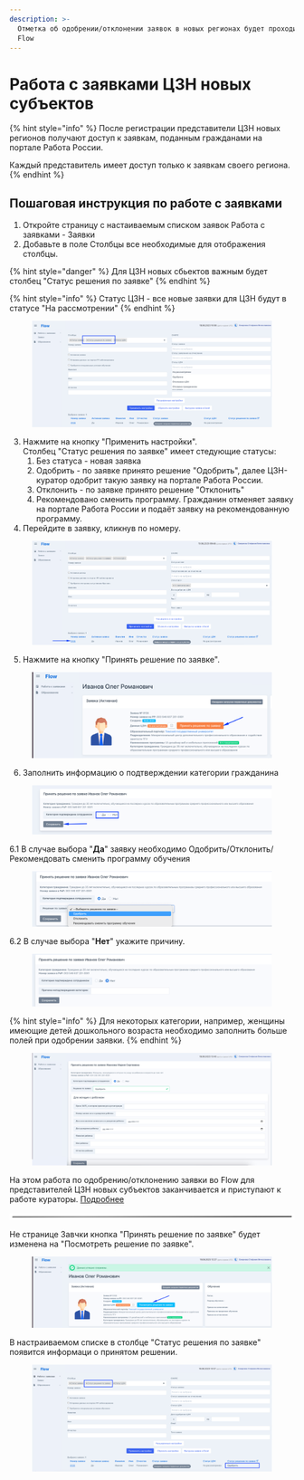 ```yaml
---
description: >-
  Отметка об одобрении/отклонении заявок в новых регионах будет проходить во
  Flow
---
```


# Работа с заявками ЦЗН новых субъектов

{% hint style="info" %}
После регистрации представители ЦЗН новых регионов получают доступ к заявкам, поданным гражданами на портале Работа России.

Каждый представитель имеет доступ только к заявкам своего региона.
{% endhint %}

## Пошаговая инструкция по работе с заявками

1. Откройте страницу с настаиваемым списком заявок Работа с заявками - Заявки
2. Добавьте в поле Столбцы все необходимые для отображения столбцы.

{% hint style="danger" %}
Для ЦЗН новых сбьектов важным будет столбец "Статус решения по заявке"
{% endhint %}

{% hint style="info" %}
Статус ЦЗН - все новые заявки для ЦЗН будут в статусе "На рассмотрении"
{% endhint %}

<figure><img src="../.gitbook/assets/image (21).png" alt=""><figcaption></figcaption></figure>

3. Нажмите на кнопку "Применить настройки".\
   Столбец "Статус  решения по заявке" имеет стедующие статусы:
   1. Без статуса  - новая заявка
   2. Одобрить - по заявке принято решение "Одобрить", далее ЦЗН-куратор одобрит такую заявку на портале Работа России.
   3. Отклонить - по заявке принято решение "Отклонить"
   4. Рекомендовано сменить программу. Гражданин отменяет заявку на портале Работа России и подаёт заявку на рекомендованную программу.
4. Перейдите в заявку, кликнув по номеру.

<figure><img src="../.gitbook/assets/image (2).png" alt=""><figcaption></figcaption></figure>

5. Нажмите на кнопку "Принять решение по заявке".

<figure><img src="../.gitbook/assets/image (1).png" alt=""><figcaption></figcaption></figure>

6. Заполнить информацию о подтверждении категории гражданина&#x20;

<figure><img src="../.gitbook/assets/image (24).png" alt=""><figcaption></figcaption></figure>

6.1 В случае выбора  "**Да**" заявку необходимо Одобрить/Отклонить/Рекомендовать сменить программу обучения

<figure><img src="../.gitbook/assets/image (16).png" alt=""><figcaption></figcaption></figure>

6.2 В случае выбора "**Нет**" укажите причину.

<figure><img src="../.gitbook/assets/image (5).png" alt=""><figcaption></figcaption></figure>

{% hint style="info" %}
Для некоторых категории, например, женщины имеющие детей дошкольного возраста необходимо заполнить больше полей при одобрении заявки.
{% endhint %}

<figure><img src="../.gitbook/assets/image (8).png" alt=""><figcaption></figcaption></figure>

На этом работа по одобрению/отклонению заявки во Flow для представителей ЦЗН новых субъектов заканчивается и приступают к работе кураторы. [Подробнее](rabota-s-zayavkami-czn-kuratory-novykh-subektov.md)



<img src="../.gitbook/assets/file.excalidraw.svg" alt="" class="gitbook-drawing">

Не странице Завчки кнопка "Принять решение по заявке" будет изменена на "Посмотреть решение по заявке".

<figure><img src="../.gitbook/assets/image (25).png" alt=""><figcaption></figcaption></figure>

В настраиваемом списке в столбце "Статус решения по заявке" появится информаци о принятом решении.

<figure><img src="../.gitbook/assets/image (23).png" alt=""><figcaption></figcaption></figure>
